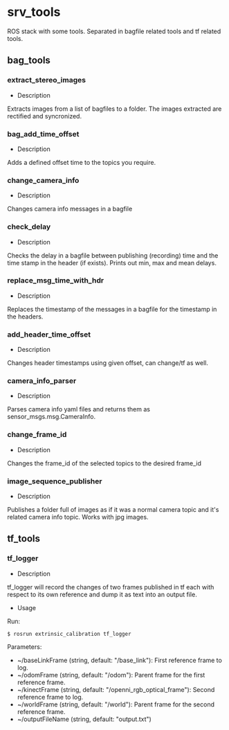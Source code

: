 # srv_tools

ROS stack with some tools. Separated in bagfile related tools and tf related tools.

## bag_tools

### extract_stereo_images

* Description

Extracts images from a list of bagfiles to a folder. The images extracted are rectified and syncronized.

### bag_add_time_offset

* Description

Adds a defined offset time to the topics you require.

### change_camera_info

* Description

Changes camera info messages in a bagfile

### check_delay

* Description

Checks the delay in a bagfile between publishing (recording) time and the time
stamp in the header (if exists). Prints out min, max and mean delays.

### replace_msg_time_with_hdr

* Description

Replaces the timestamp of the messages in a bagfile for the timestamp in the headers.

### add_header_time_offset

* Description

Changes header timestamps using given offset, can change/tf as well.

### camera_info_parser

* Description

Parses camera info yaml files and returns them as sensor_msgs.msg.CameraInfo.

### change_frame_id

* Description

Changes the frame_id of the selected topics to the desired frame_id

### image_sequence_publisher

* Description

Publishes a folder full of images as if it was a normal camera topic and it's related camera info topic. Works with jpg images.


## tf_tools

### tf_logger

* Description

tf_logger will record the changes of two frames published in tf each with respect to its own reference and dump it as text into an output file.

* Usage

Run:

    $ rosrun extrinsic_calibration tf_logger

Parameters:

* ~/baseLinkFrame (string, default: "/base_link"): First reference frame to log.
* ~/odomFrame (string, default: "/odom"): Parent frame for the first reference frame.
* ~/kinectFrame (string, default: "/openni_rgb_optical_frame"): Second reference frame to log.
* ~/worldFrame (string, default: "/world"): Parent frame for the second reference frame.
* ~/outputFileName (string, default: "output.txt")
